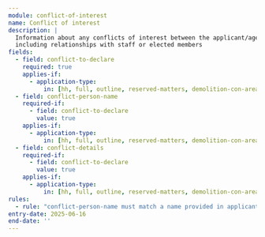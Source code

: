 ```yaml
---
module: conflict-of-interest
name: Conflict of interest
description: |
  Information about any conflicts of interest between the applicant/agent and the planning authority,
  including relationships with staff or elected members
fields:
  - field: conflict-to-declare
    required: true
    applies-if:
      - application-type:
          in: [hh, full, outline, reserved-matters, demolition-con-area, lbc, advertising, ldc, consent-under-tpo, non-material-amendment, pip, extraction-oil-gas, notice-trees-in-con-area]
  - field: conflict-person-name
    required-if:
      - field: conflict-to-declare
        value: true
    applies-if:
      - application-type:
          in: [hh, full, outline, reserved-matters, demolition-con-area, lbc, advertising, ldc, consent-under-tpo, non-material-amendment, pip, extraction-oil-gas, notice-trees-in-con-area]
  - field: conflict-details
    required-if:
      - field: conflict-to-declare
        value: true
    applies-if:
      - application-type:
          in: [hh, full, outline, reserved-matters, demolition-con-area, lbc, advertising, ldc, consent-under-tpo, non-material-amendment, pip, extraction-oil-gas, notice-trees-in-con-area]
rules:
  - rule: "conflict-person-name must match a name provided in applicants or agent sections"
entry-date: 2025-06-16
end-date: ''
---
```

